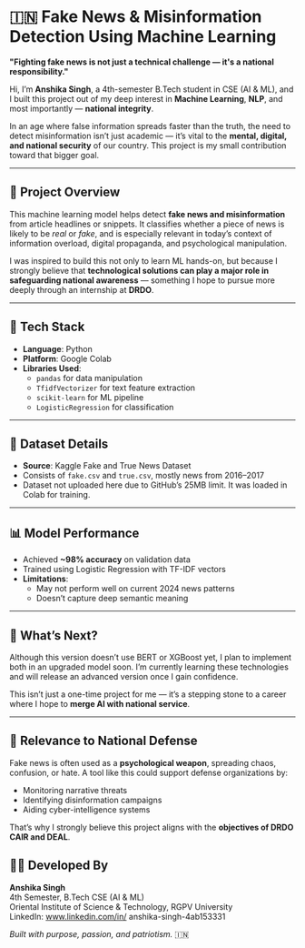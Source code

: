# 🇮🇳 Fake News & Misinformation Detection Using Machine Learning

**"Fighting fake news is not just a technical challenge — it's a national responsibility."**

Hi, I’m **Anshika Singh**, a 4th-semester B.Tech student in CSE (AI & ML), and I built this project out of my deep interest in **Machine Learning**, **NLP**, and most importantly — **national integrity**.

In an age where false information spreads faster than the truth, the need to detect misinformation isn’t just academic — it’s vital to the **mental, digital, and national security** of our country. This project is my small contribution toward that bigger goal.

---

## 📌 Project Overview

This machine learning model helps detect **fake news and misinformation** from article headlines or snippets. It classifies whether a piece of news is likely to be *real* or *fake*, and is especially relevant in today’s context of information overload, digital propaganda, and psychological manipulation.

I was inspired to build this not only to learn ML hands-on, but because I strongly believe that **technological solutions can play a major role in safeguarding national awareness** — something I hope to pursue more deeply through an internship at **DRDO**.

---

## 🧰 Tech Stack

- **Language**: Python  
- **Platform**: Google Colab  
- **Libraries Used**:
  - `pandas` for data manipulation  
  - `TfidfVectorizer` for text feature extraction  
  - `scikit-learn` for ML pipeline  
  - `LogisticRegression` for classification

---

## 📁 Dataset Details

- **Source**: Kaggle Fake and True News Dataset  
- Consists of `fake.csv` and `true.csv`, mostly news from 2016–2017  
- Dataset not uploaded here due to GitHub’s 25MB limit. It was loaded in Colab for training.

---

## 📊 Model Performance

- Achieved **~98% accuracy** on validation data  
- Trained using Logistic Regression with TF-IDF vectors  
- **Limitations**:
  - May not perform well on current 2024 news patterns  
  - Doesn’t capture deep semantic meaning

---

## 🚀 What’s Next?

Although this version doesn’t use BERT or XGBoost yet, I plan to implement both in an upgraded model soon. I’m currently learning these technologies and will release an advanced version once I gain confidence.

This isn’t just a one-time project for me — it’s a stepping stone to a career where I hope to **merge AI with national service**.

---

## 🧠 Relevance to National Defense

Fake news is often used as a **psychological weapon**, spreading chaos, confusion, or hate. A tool like this could support defense organizations by:
- Monitoring narrative threats  
- Identifying disinformation campaigns  
- Aiding cyber-intelligence systems  

That’s why I strongly believe this project aligns with the **objectives of DRDO CAIR and DEAL**.


## 👩‍💻 Developed By

**Anshika Singh**  
4th Semester, B.Tech CSE (AI & ML)  
Oriental Institute of Science & Technology, RGPV University  
LinkedIn: www.linkedin.com/in/
anshika-singh-4ab153331

*Built with purpose, passion, and patriotism.* 🇮🇳
